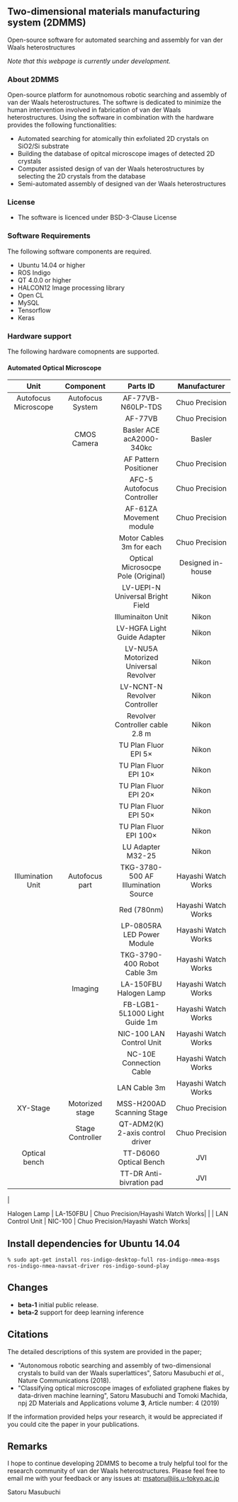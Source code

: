 ## Two-dimensional materials manufacturing system (2DMMS)
Open-source software for automated searching and assembly for van der Waals heterostructures

*Note that this webpage is currently under development.*

### About 2DMMS
Open-source platform for aunotnomous robotic searching and assembly of van der Waals heterostructures. The softwre is dedicated to minimize the human intervention involved in fabrication of van der Waals heterostructures. Using the software in combination with the hardware provides the following functionalities:

* Automated searching for atomically thin exfoliated 2D crystals on SiO2/Si substrate
* Building the database of opitcal microscope images of detected 2D crystals
* Computer assisted design of van der Waals heterostructures by selecting the 2D crystals from the database
* Semi-automated assembly of designed van der Waals heterostructures

### License
* The software is licenced under BSD-3-Clause License

### Software Requirements
The following software components are required.
* Ubuntu 14.04 or higher
* ROS Indigo
* QT 4.0.0 or higher
* HALCON12 Image processing library
* Open CL
* MySQL
* Tensorflow
* Keras

### Hardware support
The following hardware comopnents are supported.

#### Automated Optical Microscope
|Unit| Component | Parts ID| Manufacturer|
|:-----------:|:------------:|:------------:|:------------:|
| Autofocus Microscope | Autofocus System | AF-77VB-N60LP-TDS                 | Chuo Precision |
|                      |                  | AF-77VB                           | Chuo Precision |
|                      | CMOS Camera      | Basler ACE acA2000-340kc          | Basler         |
|                      |                  | AF Pattern Positioner             | Chuo Precision |
|                      |                  | AFC-5 Autofocus Controller        | Chuo Precision |
|                      |                  | AF-61ZA Movement module           | Chuo Precision |
|                      |                  | Motor Cables 3m for each          | Chuo Precision |
|                      |                  |Optical Microsocpe Pole (Original) | Designed in-house|
|                      |                  |LV-UEPI-N Universal Bright Field   | Nikon|
|                      |                  |Illuminaiton Unit                  | Nikon|
|                      |                  |LV-HGFA Light Guide Adapter         | Nikon|
|                      |                  |LV-NU5A Motorized Universal Revolver| Nikon|
|                      |                  |LV-NCNT-N Revolver Controller       | Nikon|
|                      |                  |Revolver Controller cable 2.8 m    | Nikon|
|                      |                  |TU Plan Fluor EPI 5×               | Nikon|
|                      |                  |TU Plan Fluor EPI 10×              | Nikon|
|                      |                  |TU Plan Fluor EPI 20×              | Nikon|
|                      |                  |TU Plan Fluor EPI 50×              | Nikon|
|                      |                  |TU Plan Fluor EPI 100×             | Nikon|
|                      |                  |LU Adapter M32-25                  | Nikon|
| Illumination Unit    | Autofocus part   |TKG-3780-500 AF Illumination Source| Hayashi Watch Works|
|                      |                  | Red (780nm)                       | Hayashi Watch Works|
|                      |                  |LP-0805RA LED Power Module         | Hayashi Watch Works|
|                      |                  |TKG-3790-400 Robot Cable 3m        | Hayashi Watch Works|
|                      | Imaging          |LA-150FBU Halogen Lamp             | Hayashi Watch Works|
|                      |                  |FB-LGB1-5L1000 Light Guide 1m      | Hayashi Watch Works|
|                      |                  |NIC-100 LAN Control Unit           | Hayashi Watch Works|
|                      |                  |NC-10E Connection Cable            | Hayashi Watch Works|
|                      |                  |LAN Cable 3m                       | Hayashi Watch Works|
| XY-Stage             | Motorized stage  |MSS-H200AD Scanning Stage          | Chuo Precision| 
|                      | Stage Controller |QT-ADM2(K) 2-axis control driver   | Chuo Precision|
| Optical bench        |                  |TT-D6060 Optical Bench             | JVI|
|                      |                  |TT-DR Anti-bivration pad           | JVI|
| 

Halogen Lamp     | LA-150FBU | Chuo Precision/Hayashi Watch Works|
|                      | LAN Control Unit | NIC-100   | Chuo Precision/Hayashi Watch Works|

## Install dependencies for Ubuntu 14.04
`% sudo apt-get install ros-indigo-desktop-full ros-indigo-nmea-msgs ros-indigo-nmea-navsat-driver ros-indigo-sound-play`

## Changes
* **beta-1** initial public release.
* **beta-2** support for deep learning inference

## Citations
The detailed descriptions of this system are provided in the paper;
* "Autonomous robotic searching and assembly of two-dimensional crystals to build van der Waals superlattices", Satoru Masubuchi *et al.*, Nature Communications (2018). 
* "Classifying optical microscope images of exfoliated graphene flakes by data-driven machine learning", Satoru Masubuchi and Tomoki Machida, npj 2D Materials and Applications volume **3**, Article number: 4 (2019) 

If the information provided helps your research, it would be appreciated if you could cite the paper in your publications. 

## Remarks
I hope to continue developing 2DMMS to become a truly helpful tool for the research community of van der Waals heterostructures. Please feel free to email me with your feedback or any issues at: msatoru@iis.u-tokyo.ac.jp

Satoru Masubuchi
